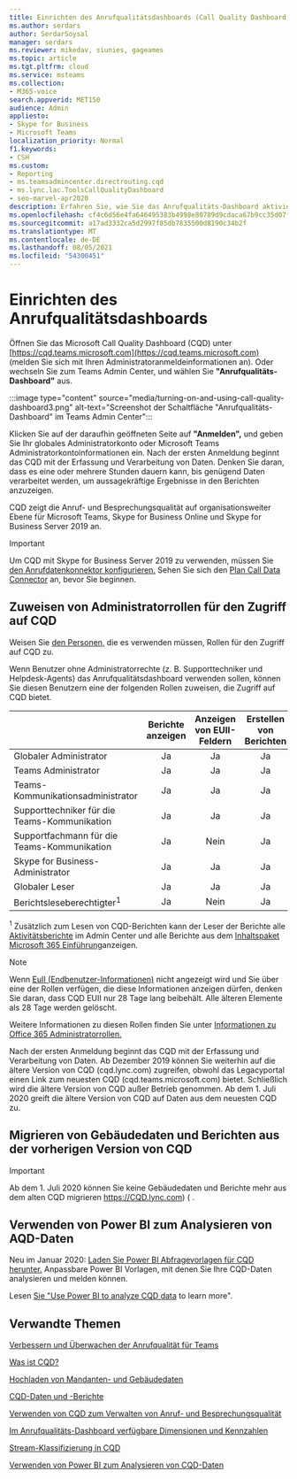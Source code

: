 ```yaml
---
title: Einrichten des Anrufqualitätsdashboards (Call Quality Dashboard, CQD)
ms.author: serdars
author: SerdarSoysal
manager: serdars
ms.reviewer: mikedav, siunies, gageames
ms.topic: article
ms.tgt.pltfrm: cloud
ms.service: msteams
ms.collection:
- M365-voice
search.appverid: MET150
audience: Admin
appliesto:
- Skype for Business
- Microsoft Teams
localization_priority: Normal
f1.keywords:
- CSH
ms.custom:
- Reporting
- ms.teamsadmincenter.directrouting.cqd
- ms.lync.lac.ToolsCallQualityDashboard
- seo-marvel-apr2020
description: Erfahren Sie, wie Sie das Anrufqualitäts-Dashboard aktivieren und verwenden und zusammenfassende Berichte über die Qualität von Anrufen erhalten.
ms.openlocfilehash: cf4c6d56e4fa646495383b4998e80789d9cdaca67b9cc35d07f613cda4e70b85
ms.sourcegitcommit: a17ad3332ca5d2997f85db7835500d8190c34b2f
ms.translationtype: MT
ms.contentlocale: de-DE
ms.lasthandoff: 08/05/2021
ms.locfileid: "54300451"
---
```

# <a name="how-to-set-up-call-quality-dashboard"></a>Einrichten des Anrufqualitätsdashboards

Öffnen Sie das Microsoft Call Quality Dashboard (CQD) unter [https://cqd.teams.microsoft.com](https://cqd.teams.microsoft.com) (melden Sie sich mit Ihren Administratoranmeldeinformationen an). Oder wechseln Sie zum Teams Admin Center, und wählen Sie **"Anrufqualitäts-Dashboard"** aus. 

:::image type="content" source="media/turning-on-and-using-call-quality-dashboard3.png" alt-text="Screenshot der Schaltfläche "Anrufqualitäts-Dashboard" im Teams Admin Center":::

Klicken Sie auf der daraufhin geöffneten Seite auf **"Anmelden",** und geben Sie Ihr globales Administratorkonto oder Microsoft Teams Administratorkontoinformationen ein. Nach der ersten Anmeldung beginnt das CQD mit der Erfassung und Verarbeitung von Daten. Denken Sie daran, dass es eine oder mehrere Stunden dauern kann, bis genügend Daten verarbeitet werden, um aussagekräftige Ergebnisse in den Berichten anzuzeigen.

CQD zeigt die Anruf- und Besprechungsqualität auf organisationsweiter Ebene für Microsoft Teams, Skype for Business Online und Skype for Business Server 2019 an. 

> [!IMPORTANT]
> Um CQD mit Skype for Business Server 2019 zu verwenden, müssen Sie [den Anrufdatenkonnektor konfigurieren.](/skypeforbusiness/hybrid/configure-call-data-connector) Sehen Sie sich den [Plan Call Data Connector](/skypeforbusiness/hybrid/plan-call-data-connector) an, bevor Sie beginnen.


## <a name="assign-admin-roles-for-access-to-cqd"></a>Zuweisen von Administratorrollen für den Zugriff auf CQD

Weisen Sie [den Personen,](/microsoft-365/admin/add-users/about-admin-roles) die es verwenden müssen, Rollen für den Zugriff auf CQD zu.

Wenn Benutzer ohne Administratorrechte (z. B. Supporttechniker und Helpdesk-Agents) das Anrufqualitätsdashboard verwenden sollen, können Sie diesen Benutzern eine der folgenden Rollen zuweisen, die Zugriff auf CQD bietet. 


|&nbsp;  |Berichte anzeigen  |Anzeigen von EUII-Feldern  |Erstellen von Berichten  |Hochladen Gebäudedaten  |
|---------|:-------:|:-------:|:-------:|:-------:|
|Globaler Administrator     |Ja         |Ja         |Ja         |Ja         |
|Teams Administrator     |Ja         |Ja         |Ja         |Ja         |
|Teams-Kommunikationsadministrator     |Ja         |Ja         |Ja         |Ja         |
|Supporttechniker für die Teams-Kommunikation     |Ja         |Ja         |Ja         |Nein         |
|Supportfachmann für die Teams-Kommunikation     |Ja         |Nein         |Ja         |Nein         |
|Skype for Business-Administrator     |Ja         |Ja         |Ja         |Ja         |
|Globaler Leser |Ja         |Ja         |Ja         |Nein         |
|Berichtsleseberechtigter<sup>1</sup>     |Ja         |Nein         |Ja         |Nein         |

<sup>1</sup> Zusätzlich zum Lesen von CQD-Berichten kann der Leser der Berichte alle [Aktivitätsberichte](https://support.office.com/article/activity-reports-0d6dfb17-8582-4172-a9a9-aed798150263) im Admin Center und alle Berichte aus dem [Inhaltspaket Microsoft 365 Einführung](https://support.office.com/article/Office-365-Adoption-content-pack-77ff780d-ab19-4553-adea-09cb65ad0f1f)anzeigen.

> [!NOTE]
> Wenn [EuII (Endbenutzer-Informationen)](CQD-data-and-reports.md#euii-data) nicht angezeigt wird und Sie über eine der Rollen verfügen, die diese Informationen anzeigen dürfen, denken Sie daran, dass CQD EUII nur 28 Tage lang beibehält. Alle älteren Elemente als 28 Tage werden gelöscht.

Weitere Informationen zu diesen Rollen finden Sie unter [Informationen zu Office 365 Administratorrollen.](/office365/admin/add-users/about-admin-roles)


Nach der ersten Anmeldung beginnt das CQD mit der Erfassung und Verarbeitung von Daten. Ab Dezember 2019 können Sie weiterhin auf die ältere Version von CQD (cqd.lync.com) zugreifen, obwohl das Legacyportal einen Link zum neuesten CQD (cqd.teams.microsoft.com) bietet. Schließlich wird die ältere Version von CQD außer Betrieb genommen. Ab dem 1. Juli 2020 greift die ältere Version von CQD auf Daten aus dem neuesten CQD zu.


## <a name="migrate-building-data-and-reports-from-previous-version-of-cqd"></a>Migrieren von Gebäudedaten und Berichten aus der vorherigen Version von CQD

> [!IMPORTANT]
> Ab dem 1. Juli 2020 können Sie keine Gebäudedaten und Berichte mehr aus dem alten CQD migrieren https://CQD.lync.com) ( . 



## <a name="use-power-bi-to-analyze-cqd-data"></a>Verwenden von Power BI zum Analysieren von AQD-Daten

Neu im Januar 2020: [Laden Sie Power BI Abfragevorlagen für CQD herunter.](https://github.com/MicrosoftDocs/OfficeDocs-SkypeForBusiness/blob/live/Teams/downloads/CQD-Power-BI-query-templates.zip?raw=true) Anpassbare Power BI Vorlagen, mit denen Sie Ihre CQD-Daten analysieren und melden können.

Lesen [Sie "Use Power BI to analyze CQD data](CQD-Power-BI-query-templates.md) to learn more".


## <a name="related-topics"></a>Verwandte Themen

[Verbessern und Überwachen der Anrufqualität für Teams](monitor-call-quality-qos.md)

[Was ist CQD?](CQD-what-is-call-quality-dashboard.md)

[Hochladen von Mandanten- und Gebäudedaten](CQD-upload-tenant-building-data.md)

[CQD-Daten und -Berichte](CQD-data-and-reports.md)

[Verwenden von CQD zum Verwalten von Anruf- und Besprechungsqualität](quality-of-experience-review-guide.md)

[Im Anrufqualitäts-Dashboard verfügbare Dimensionen und Kennzahlen](dimensions-and-measures-available-in-call-quality-dashboard.md)

[Stream-Klassifizierung in CQD](stream-classification-in-call-quality-dashboard.md)

[Verwenden von Power BI zum Analysieren von CQD-Daten](CQD-Power-BI-query-templates.md)

